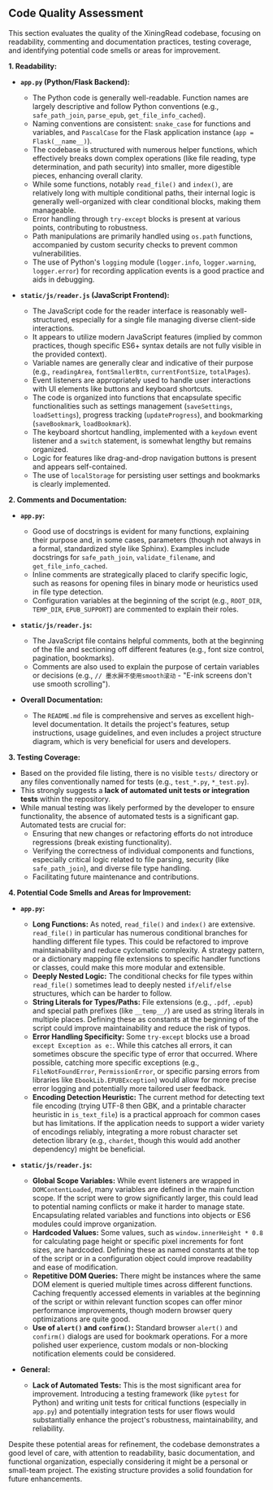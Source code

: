 ## Code Quality Assessment

This section evaluates the quality of the XiningRead codebase, focusing on readability, commenting and documentation practices, testing coverage, and identifying potential code smells or areas for improvement.

**1. Readability:**

*   **`app.py` (Python/Flask Backend):**
    *   The Python code is generally well-readable. Function names are largely descriptive and follow Python conventions (e.g., `safe_path_join`, `parse_epub`, `get_file_info_cached`).
    *   Naming conventions are consistent: `snake_case` for functions and variables, and `PascalCase` for the Flask application instance (`app = Flask(__name__)`).
    *   The codebase is structured with numerous helper functions, which effectively breaks down complex operations (like file reading, type determination, and path security) into smaller, more digestible pieces, enhancing overall clarity.
    *   While some functions, notably `read_file()` and `index()`, are relatively long with multiple conditional paths, their internal logic is generally well-organized with clear conditional blocks, making them manageable.
    *   Error handling through `try-except` blocks is present at various points, contributing to robustness.
    *   Path manipulations are primarily handled using `os.path` functions, accompanied by custom security checks to prevent common vulnerabilities.
    *   The use of Python's `logging` module (`logger.info`, `logger.warning`, `logger.error`) for recording application events is a good practice and aids in debugging.

*   **`static/js/reader.js` (JavaScript Frontend):**
    *   The JavaScript code for the reader interface is reasonably well-structured, especially for a single file managing diverse client-side interactions.
    *   It appears to utilize modern JavaScript features (implied by common practices, though specific ES6+ syntax details are not fully visible in the provided context).
    *   Variable names are generally clear and indicative of their purpose (e.g., `readingArea`, `fontSmallerBtn`, `currentFontSize`, `totalPages`).
    *   Event listeners are appropriately used to handle user interactions with UI elements like buttons and keyboard shortcuts.
    *   The code is organized into functions that encapsulate specific functionalities such as settings management (`saveSettings`, `loadSettings`), progress tracking (`updateProgress`), and bookmarking (`saveBookmark`, `loadBookmark`).
    *   The keyboard shortcut handling, implemented with a `keydown` event listener and a `switch` statement, is somewhat lengthy but remains organized.
    *   Logic for features like drag-and-drop navigation buttons is present and appears self-contained.
    *   The use of `localStorage` for persisting user settings and bookmarks is clearly implemented.

**2. Comments and Documentation:**

*   **`app.py`:**
    *   Good use of docstrings is evident for many functions, explaining their purpose and, in some cases, parameters (though not always in a formal, standardized style like Sphinx). Examples include docstrings for `safe_path_join`, `validate_filename`, and `get_file_info_cached`.
    *   Inline comments are strategically placed to clarify specific logic, such as reasons for opening files in binary mode or heuristics used in file type detection.
    *   Configuration variables at the beginning of the script (e.g., `ROOT_DIR`, `TEMP_DIR`, `EPUB_SUPPORT`) are commented to explain their roles.

*   **`static/js/reader.js`:**
    *   The JavaScript file contains helpful comments, both at the beginning of the file and sectioning off different features (e.g., font size control, pagination, bookmarks).
    *   Comments are also used to explain the purpose of certain variables or decisions (e.g., `// 墨水屏不使用smooth滚动` - "E-ink screens don't use smooth scrolling").

*   **Overall Documentation:**
    *   The `README.md` file is comprehensive and serves as excellent high-level documentation. It details the project's features, setup instructions, usage guidelines, and even includes a project structure diagram, which is very beneficial for users and developers.

**3. Testing Coverage:**

*   Based on the provided file listing, there is no visible `tests/` directory or any files conventionally named for tests (e.g., `test_*.py`, `*_test.py`).
*   This strongly suggests a **lack of automated unit tests or integration tests** within the repository.
*   While manual testing was likely performed by the developer to ensure functionality, the absence of automated tests is a significant gap. Automated tests are crucial for:
    *   Ensuring that new changes or refactoring efforts do not introduce regressions (break existing functionality).
    *   Verifying the correctness of individual components and functions, especially critical logic related to file parsing, security (like `safe_path_join`), and diverse file type handling.
    *   Facilitating future maintenance and contributions.

**4. Potential Code Smells and Areas for Improvement:**

*   **`app.py`:**
    *   **Long Functions:** As noted, `read_file()` and `index()` are extensive. `read_file()` in particular has numerous conditional branches for handling different file types. This could be refactored to improve maintainability and reduce cyclomatic complexity. A strategy pattern, or a dictionary mapping file extensions to specific handler functions or classes, could make this more modular and extensible.
    *   **Deeply Nested Logic:** The conditional checks for file types within `read_file()` sometimes lead to deeply nested `if/elif/else` structures, which can be harder to follow.
    *   **String Literals for Types/Paths:** File extensions (e.g., `.pdf`, `.epub`) and special path prefixes (like `__temp__/`) are used as string literals in multiple places. Defining these as constants at the beginning of the script could improve maintainability and reduce the risk of typos.
    *   **Error Handling Specificity:** Some `try-except` blocks use a broad `except Exception as e:`. While this catches all errors, it can sometimes obscure the specific type of error that occurred. Where possible, catching more specific exceptions (e.g., `FileNotFoundError`, `PermissionError`, or specific parsing errors from libraries like `EbookLib.EPUBException`) would allow for more precise error logging and potentially more tailored user feedback.
    *   **Encoding Detection Heuristic:** The current method for detecting text file encoding (trying UTF-8 then GBK, and a printable character heuristic in `is_text_file`) is a practical approach for common cases but has limitations. If the application needs to support a wider variety of encodings reliably, integrating a more robust character set detection library (e.g., `chardet`, though this would add another dependency) might be beneficial.

*   **`static/js/reader.js`:**
    *   **Global Scope Variables:** While event listeners are wrapped in `DOMContentLoaded`, many variables are defined in the main function scope. If the script were to grow significantly larger, this could lead to potential naming conflicts or make it harder to manage state. Encapsulating related variables and functions into objects or ES6 modules could improve organization.
    *   **Hardcoded Values:** Some values, such as `window.innerHeight * 0.8` for calculating page height or specific pixel increments for font sizes, are hardcoded. Defining these as named constants at the top of the script or in a configuration object could improve readability and ease of modification.
    *   **Repetitive DOM Queries:** There might be instances where the same DOM element is queried multiple times across different functions. Caching frequently accessed elements in variables at the beginning of the script or within relevant function scopes can offer minor performance improvements, though modern browser query optimizations are quite good.
    *   **Use of `alert()` and `confirm()`:** Standard browser `alert()` and `confirm()` dialogs are used for bookmark operations. For a more polished user experience, custom modals or non-blocking notification elements could be considered.

*   **General:**
    *   **Lack of Automated Tests:** This is the most significant area for improvement. Introducing a testing framework (like `pytest` for Python) and writing unit tests for critical functions (especially in `app.py`) and potentially integration tests for user flows would substantially enhance the project's robustness, maintainability, and reliability.

Despite these potential areas for refinement, the codebase demonstrates a good level of care, with attention to readability, basic documentation, and functional organization, especially considering it might be a personal or small-team project. The existing structure provides a solid foundation for future enhancements.
